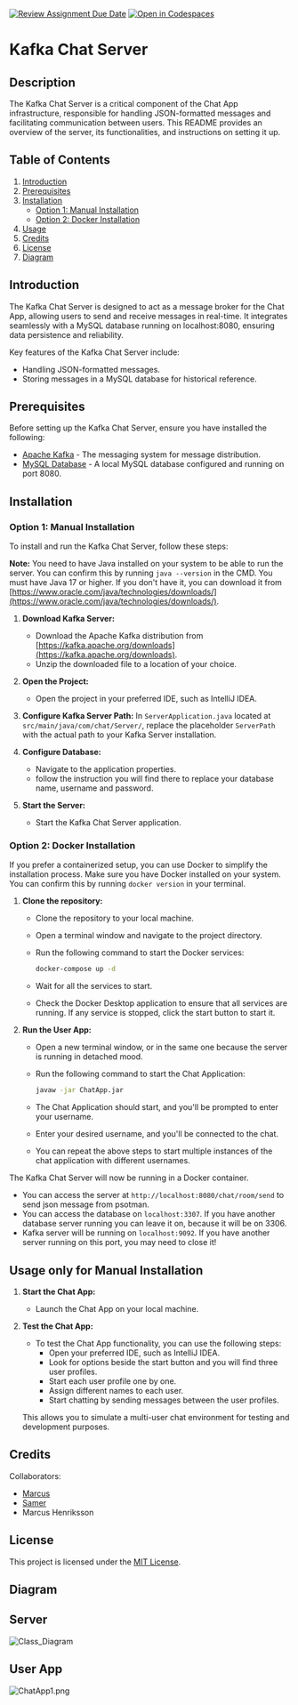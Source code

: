 [![Review Assignment Due Date](https://classroom.github.com/assets/deadline-readme-button-24ddc0f5d75046c5622901739e7c5dd533143b0c8e959d652212380cedb1ea36.svg)](https://classroom.github.com/a/MYVtI0hB)
[![Open in Codespaces](https://classroom.github.com/assets/launch-codespace-7f7980b617ed060a017424585567c406b6ee15c891e84e1186181d67ecf80aa0.svg)](https://classroom.github.com/open-in-codespaces?assignment_repo_id=11360346)

# Kafka Chat Server

## Description

The Kafka Chat Server is a critical component of the Chat App infrastructure, 
responsible for handling JSON-formatted messages and facilitating communication between users. 
This README provides an overview of the server, its functionalities, and instructions on setting it up.
## Table of Contents 

1. [Introduction](#introduction)
2. [Prerequisites](#prerequisites)
3. [Installation](#installation)
    - [Option 1: Manual Installation](#option-1-manual-installation)
    - [Option 2: Docker Installation](#option-2-docker-installation)
4. [Usage](#usage)
5. [Credits](#Credits)
6. [License](#license)
7. [Diagram](#diagram)

## Introduction

The Kafka Chat Server is designed to act as a message broker for the Chat App, 
allowing users to send and receive messages in real-time. 
It integrates seamlessly with a MySQL database running on localhost:8080, 
ensuring data persistence and reliability.

Key features of the Kafka Chat Server include:

- Handling JSON-formatted messages.
- Storing messages in a MySQL database for historical reference.


## Prerequisites

Before setting up the Kafka Chat Server, ensure you have installed the following:

- [Apache Kafka](https://kafka.apache.org/) - The messaging system for message distribution.
- [MySQL Database](https://www.mysql.com/) - A local MySQL database configured and running on port 8080.


## Installation

### Option 1: Manual Installation

To install and run the Kafka Chat Server, follow these steps:

**Note:** You need to have Java installed on your system to be able to run the server. 
You can confirm this by running `java --version` in the CMD. You must have Java 17 or higher. 
If you don't have it, you can download it from 
[https://www.oracle.com/java/technologies/downloads/](https://www.oracle.com/java/technologies/downloads/).


1. **Download Kafka Server:**
    - Download the Apache Kafka distribution from [https://kafka.apache.org/downloads](https://kafka.apache.org/downloads).
    - Unzip the downloaded file to a location of your choice.

2. **Open the Project:**
    - Open the project in your preferred IDE, such as IntelliJ IDEA.

3. **Configure Kafka Server Path:**
   In `ServerApplication.java` located at `src/main/java/com/chat/Server/`, replace the placeholder `ServerPath` with the actual path to your Kafka Server installation.

4. **Configure Database:**
    - Navigate to the application properties.
    - follow the instruction you will find there to replace your database name, username and password.

5. **Start the Server:**
    - Start the Kafka Chat Server application.

### Option 2: Docker Installation

If you prefer a containerized setup, you can use Docker to simplify the installation process.
Make sure you have Docker installed on your system. You can confirm this by running `docker version` in your terminal.

1. **Clone the repository:**
    - Clone the repository to your local machine.
   - Open a terminal window and navigate to the project directory.
   - Run the following command to start the Docker services:

     ```bash
     docker-compose up -d
     ```

   - Wait for all the services to start.
   - Check the Docker Desktop application to ensure that all services are running. If any service is stopped, click the start button to start it.


2. **Run the User App:**
   - Open a new terminal window, or in the same one because the server is running in detached mood.
   - Run the following command to start the Chat Application:

     ```bash
     javaw -jar ChatApp.jar
     ```

   - The Chat Application should start, and you'll be prompted to enter your username.
   - Enter your desired username, and you'll be connected to the chat.
   - You can repeat the above steps to start multiple instances of the chat application with different usernames.


The Kafka Chat Server will now be running in a Docker container.
- You can access the server at `http://localhost:8080/chat/room/send` to send json message from psotman.
- You can access the database on `localhost:3307`. If you have another database server running you can leave it on, because it will be on 3306.
- Kafka server will be running on `localhost:9092`. If you have another server running on this port, you may need to close it!

## Usage only for Manual Installation

1. **Start the Chat App:**
   - Launch the Chat App on your local machine.

2. **Test the Chat App:**
   - To test the Chat App functionality, you can use the following steps:
      - Open your preferred IDE, such as IntelliJ IDEA.
      - Look for options beside the start button and you will find three user profiles.
      - Start each user profile one by one.
      - Assign different names to each user.
      - Start chatting by sending messages between the user profiles.

   This allows you to simulate a multi-user chat environment for testing and development purposes.


## Credits

Collaborators:
- [Marcus](https://github.com/marcusjobb)
- [Samer](https://github.com/Samer-Ismael)
- Marcus Henriksson

## License

This project is licensed under the [MIT License](https://choosealicense.com/licenses/mit/).

## Diagram
## Server

![Class_Diagram](Diagram%20and%20rapport%2FServer.png)
## User App

![ChatApp1.png](Diagram%20and%20rapport%2FChatApp1.png)
